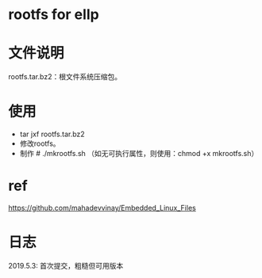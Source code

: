 rootfs for ellp
===============

# 文件说明
rootfs.tar.bz2：根文件系统压缩包。  

# 使用
* tar jxf rootfs.tar.bz2
* 修改rootfs。  
* 制作 # ./mkrootfs.sh  （如无可执行属性，则使用：chmod +x mkrootfs.sh）

# ref
https://github.com/mahadevvinay/Embedded_Linux_Files

# 日志
2019.5.3: 首次提交，粗糙但可用版本
